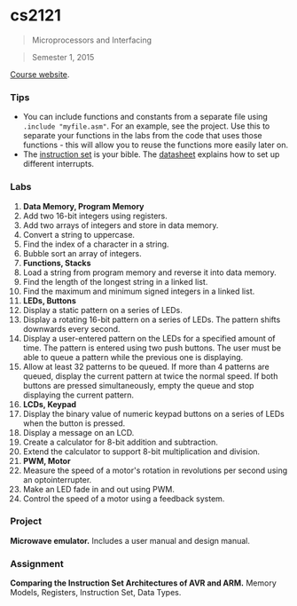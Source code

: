 # cs2121

> Microprocessors and Interfacing

> Semester 1, 2015

[Course website](http://www.cse.unsw.edu.au/~cs2121/).

### Tips
+ You can include functions and constants from a separate file using ``.include "myfile.asm"``. For an example, see the project. Use this to separate your functions in the labs from the code that uses those functions - this will allow you to reuse the functions more easily later on.
+ The [instruction set](http://www.cse.unsw.edu.au/~cs2121/AVR/AVR-Instruction-Set.pdf) is your bible. The [datasheet](http://www.cse.unsw.edu.au/~cs2121/AVR/ATmega2560datasheet.pdf) explains how to set up different interrupts.

### Labs
1. **Data Memory, Program Memory**
  1. Add two 16-bit integers using registers.
  2. Add two arrays of integers and store in data memory.
  3. Convert a string to uppercase.
  4. Find the index of a character in a string.
  5. Bubble sort an array of integers.
2. **Functions, Stacks**
  1. Load a string from program memory and reverse it into data memory.
  2. Find the length of the longest string in a linked list.
  3. Find the maximum and minimum signed integers in a linked list.
3. **LEDs, Buttons**
  1. Display a static pattern on a series of LEDs.
  2. Display a rotating 16-bit pattern on a series of LEDs. The pattern shifts downwards every second.
  3. Display a user-entered pattern on the LEDs for a specified amount of time. The pattern is entered using two push buttons. The user must be able to queue a pattern while the previous one is displaying.
  4. Allow at least 32 patterns to be queued. If more than 4 patterns are queued, display the current pattern at twice the normal speed. If both buttons are pressed simultaneously, empty the queue and stop displaying the current pattern.
4. **LCDs, Keypad**
  1. Display the binary value of numeric keypad buttons on a series of LEDs when the button is pressed.
  2. Display a message on an LCD.
  3. Create a calculator for 8-bit addition and subtraction.
  4. Extend the calculator to support 8-bit multiplication and division.
5. **PWM, Motor**
  1. Measure the speed of a motor's rotation in revolutions per second using an optointerrupter.
  2. Make an LED fade in and out using PWM.
  3. Control the speed of a motor using a feedback system.

### Project

**Microwave emulator.** Includes a user manual and design manual.

### Assignment

**Comparing the Instruction Set Architectures of AVR and ARM.** Memory Models, Registers, Instruction Set, Data Types.
